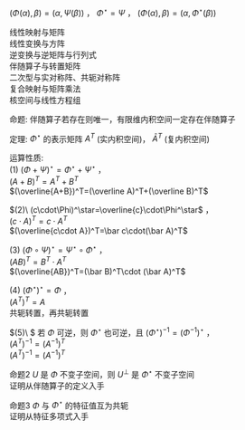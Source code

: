  $(\Phi(\alpha),\beta)=(\alpha,\Psi(\beta))$ ， $\Phi^\star=\Psi$ ， $(\Phi(\alpha),\beta)=(\alpha,\Phi^\star(\beta))$     
    
线性映射与矩阵    
线性变换与方阵    
逆变换与逆矩阵与行列式    
伴随算子与转置矩阵    
二次型与实对称阵、共轭对称阵    
复合映射与矩阵乘法    
核空间与线性方程组    
    
命题: 伴随算子若存在则唯一，有限维内积空间一定存在伴随算子    
    
定理:  $\Phi^\star$ 的表示矩阵 $A^T$ (实内积空间)， $\bar A^T$ (复内积空间)    
    
运算性质:    
 $(1)\ (\Phi+\Psi)^\star=\Phi^\star+\Psi^\star$ ，    
 $(A+B)^T=A^T+B^T$     
 $(\overline{A+B})^T=(\overline A)^T+(\overline B)^T$     
    
 $(2)\ (c\cdot\Phi)^\star=\overline{c}\cdot\Phi^\star$ ，    
 $(c\cdot A)^T=c\cdot A^T$     
 $(\overline{c\cdot A})^T=\bar c\cdot(\bar A)^T$     
    
 $(3)\ (\Phi\circ\Psi)^\star=\Psi^\star\circ\Phi^\star$ ，    
 $(AB)^T=B^T\cdot A^T$     
 $(\overline{AB})^T=(\bar B)^T\cdot (\bar A)^T$     
    
 $(4)\ (\Phi^\star)^\star=\Phi$ ，    
 $(A^T)^T=A$     
共轭转置，再共轭转置    
    
    
 $(5)\ $ 若 $\Phi$ 可逆，则 $\Phi^\star$ 也可逆，且 $(\Phi^\star)^{-1}=(\Phi^{-1})^\star$ ，    
 $(A^T)^{-1}=(A^{-1})^T$     
 $(A^T)^{-1}=(A^{-1})^T$     
    
命题2  $U$ 是 $\Phi$ 不变子空间，则 $U^\perp$ 是 $\Phi^\star$ 不变子空间    
证明从伴随算子的定义入手    
    
命题3  $\Phi$ 与 $\Phi^\star$ 的特征值互为共轭    
证明从特征多项式入手    
